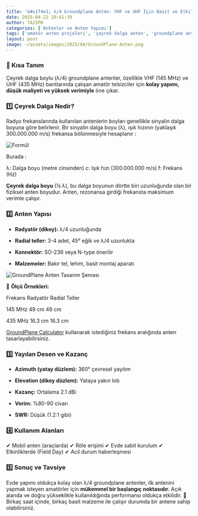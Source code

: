 ```yaml
---
title: '&#x1f4e1; λ/4 Groundplane Anten: VHF ve UHF İçin Basit ve Etkili Çözüm'
date: 2025-04-22 10:41:39
author: TA1SPH
categories: ['Antenler ve Anten Yapımı']
tags: ['amatör anten projeleri', 'çeyrek dalga anten', 'groundplane anten', 'lambda 4 anten', 'vhf uhf anten yapımı']
layout: post
image: ~/assets/images/2025/04/GroundPlane-Anten.png
---
```


### 📌 Kısa Tanım

Çeyrek dalga boylu (λ/4) groundplane antenler, özellikle VHF (145 MHz) ve UHF (435 MHz) bantlarında çalışan amatör telsizciler için **kolay yapımı, düşük maliyeti ve yüksek verimiyle** öne çıkar.

### 1️⃣ Çeyrek Dalga Nedir?

Radyo frekanslarında kullanılan antenlerin boyları genellikle sinyalin dalga boyuna göre belirlenir. Bir sinyalin dalga boyu (λ), ışık hızının (yaklaşık 300.000.000 m/s) frekansa bölünmesiyle hesaplanır :

![Formül](/assets/images/2025/04/Formul.png)

Burada :

λ: Dalga boyu (metre cinsinden)
c: Işık hızı (300.000.000 m/s)
f: Frekans (Hz)

**Çeyrek dalga boyu** (¼ λ), bu dalga boyunun dörtte biri uzunluğunda olan bir fiziksel anten boyudur. Anten, rezonansa girdiği frekansta maksimum verimle çalışır.

### 2️⃣ Anten Yapısı

- **Radyatör (dikey):** λ/4 uzunluğunda

- **Radial teller:** 3-4 adet, 45° eğik ve λ/4 uzunlukta

- **Konnektör:** SO-239 veya N-type önerilir

- **Malzemeler:** Bakır tel, lehim, basit montaj aparatı

![GroundPlane Anten Tasarım Şeması](/assets/images/2025/04/GroundPlane-Anten-Tasarim-Semasi-1.png)

📐 **Ölçü Örnekleri:**

Frekans
Radyatör
Radial Teller

145 MHz
49 cm
49 cm

435 MHz
16.3 cm
16.3 cm

[GroundPlane Calculator](https://m0ukd.com/calculators/quarter-wave-ground-plane-antenna-calculator/) kullanarak istediğiniz frekans aralığında anten tasarlayabilirsiniz.

### 3️⃣ Yayılan Desen ve Kazanç

- **Azimuth (yatay düzlem):** 360° çevresel yayılım

- **Elevation (dikey düzlem):** Yataya yakın lob

- **Kazanç:** Ortalama 2.1 dBi

- **Verim:** %80-90 civarı

- **SWR:** Düşük (1.2:1 gibi)

### 4️⃣ Kullanım Alanları

✔ Mobil anten (araçlarda)
✔ Röle erişimi
✔ Evde sabit kurulum
✔ Etkinliklerde (Field Day)
✔ Acil durum haberleşmesi

### 5️⃣ Sonuç ve Tavsiye

Evde yapımı oldukça kolay olan λ/4 groundplane antenler, ilk antenini yapmak isteyen amatörler için **mükemmel bir başlangıç noktasıdır.** Açık alanda ve doğru yükseklikle kullanıldığında performansı oldukça etkilidir.
🔧 Birkaç saat içinde, birkaç basit malzeme ile çalışır durumda bir antene sahip olabilirsiniz.
